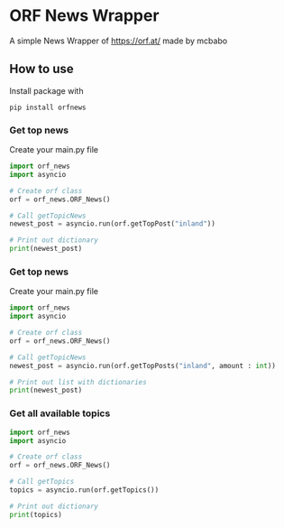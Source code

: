 # ORF News Wrapper #

A simple News Wrapper of https://orf.at/ made by mcbabo

## How to use ##

Install package with

```
pip install orfnews
```

### Get top news ###
Create your main.py file

```python
import orf_news
import asyncio

# Create orf class
orf = orf_news.ORF_News()

# Call getTopicNews
newest_post = asyncio.run(orf.getTopPost("inland"))

# Print out dictionary
print(newest_post)
```

### Get top news ###
Create your main.py file

```python
import orf_news
import asyncio

# Create orf class
orf = orf_news.ORF_News()

# Call getTopicNews
newest_post = asyncio.run(orf.getTopPosts("inland", amount : int))

# Print out list with dictionaries
print(newest_post)
```

### Get all available topics ###

```python
import orf_news
import asyncio

# Create orf class
orf = orf_news.ORF_News()

# Call getTopics
topics = asyncio.run(orf.getTopics())

# Print out dictionary
print(topics)
```
